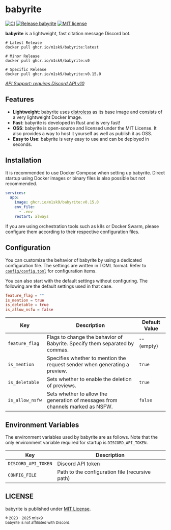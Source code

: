 # babyrite

[![CI](https://github.com/m1sk9/babyrite/actions/workflows/ci.yaml/badge.svg)](https://github.com/m1sk9/babyrite/actions/workflows/ci.yaml)
[![Release babyrite](https://github.com/m1sk9/babyrite/actions/workflows/release.yaml/badge.svg)](https://github.com/m1sk9/babyrite/actions/workflows/release.yaml)
[![MIT license](https://img.shields.io/github/license/henrygd/beszel?color=%239944ee)](https://github.com/m1sk9/babyrite/blob/main/LICENSE)

**babyrite** is a lightweight, fast citation message Discord bot.

```shell
# Latest Release
docker pull ghcr.io/m1sk9/babyrite:latest

# Minor Release
docker pull ghcr.io/m1sk9/babyrite:v0

# Specific Release
docker pull ghcr.io/m1sk9/babyrite:v0.15.0
```

[_API Support: requires Discord API v10_](https://discord.com/developers/docs/reference#api-versioning)

## Features

- **Lightweight**: babyrite uses [distroless](https://github.com/GoogleContainerTools/distroless) as its base image and
  consists of a very lightweight Docker Image.
- **Fast**: babyrite is developed in Rust and is very fast!
- **OSS**: babyrite is open-source and licensed under the MIT License. It also provides a way to host it yourself as
  well as publish it as OSS.
- **Easy to Use**: babyrite is very easy to use and can be deployed in seconds.

## Installation

It is recommended to use Docker Compose when setting up babyrite. Direct startup using Docker images or binary files is also possible but not recommended.

```yaml
services:
  app:
    image: ghcr.io/m1sk9/babyrite:v0.15.0
    env_file:
      - .env
    restart: always
```

If you are using orchestration tools such as k8s or Docker Swarm, please configure them according to their respective configuration files.

## Configuration

You can customize the behavior of babyrite by using a dedicated configuration file. The settings are written in TOML format. Refer to [`config/config.toml`](./config/config.toml) for configuration items.

You can also start with the default settings without configuring. The following are the default settings used in that case.

```toml
feature_flag = ""
is_mention = true
is_deletable = true
is_allow_nsfw = false
```

| Key             | Description                                                                    | Default Value |
| --------------- | ------------------------------------------------------------------------------ | ------------- |
| `feature_flag`  | Flags to change the behavior of Babyrite. Specify them separated by commas.    | `""` (empty)  |
| `is_mention`    | Specifies whether to mention the request sender when generating a preview.     | `true`        |
| `is_deletable`  | Sets whether to enable the deletion of previews.                               | `true`        |
| `is_allow_nsfw` | Sets whether to allow the generation of messages from channels marked as NSFW. | `false`       |

## Environment Variables

The environment variables used by babyrite are as follows. Note that the only environment variable required for startup is `DISCORD_API_TOKEN`.

| Key                 | Description                                     |
| ------------------- | ----------------------------------------------- |
| `DISCORD_API_TOKEN` | Discord API token                               |
| `CONFIG_FILE`       | Path to the configuration file (recursive path) |

## LICENSE

babyrite is published under [MIT License](./LICENSE).

<sub>
    ® 2023 - 2025 m1sk9
    <br/>
    babyrite is not affiliated with Discord.
</sub>
